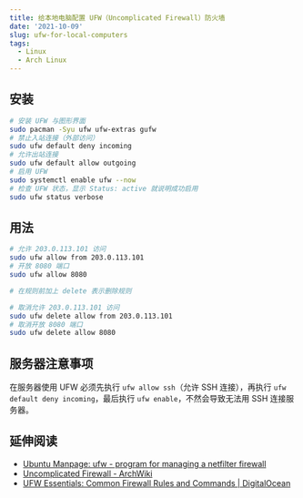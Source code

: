 ```yaml
---
title: 给本地电脑配置 UFW（Uncomplicated Firewall）防火墙
date: '2021-10-09'
slug: ufw-for-local-computers
tags:
  - Linux
  - Arch Linux
---
```


## 安装

```bash
# 安装 UFW 与图形界面
sudo pacman -Syu ufw ufw-extras gufw
# 禁止入站连接（外部访问）
sudo ufw default deny incoming
# 允许出站连接
sudo ufw default allow outgoing
# 启用 UFW
sudo systemctl enable ufw --now
# 检查 UFW 状态，显示 Status: active 就说明成功启用
sudo ufw status verbose
```

## 用法

```bash
# 允许 203.0.113.101 访问
sudo ufw allow from 203.0.113.101
# 开放 8080 端口
sudo ufw allow 8080

# 在规则前加上 delete 表示删除规则

# 取消允许 203.0.113.101 访问
sudo ufw delete allow from 203.0.113.101
# 取消开放 8080 端口
sudo ufw delete allow 8080
```

## 服务器注意事项

在服务器使用 UFW 必须先执行 `ufw allow ssh`（允许 SSH 连接），再执行 `ufw default deny incoming`，最后执行 `ufw enable`，不然会导致无法用 SSH 连接服务器。

## 延伸阅读

- [Ubuntu Manpage: ufw - program for managing a netfilter firewall](https://manpages.ubuntu.com/manpages/hirsute/en/man8/ufw.8.html)
- [Uncomplicated Firewall - ArchWiki](https://wiki.archlinux.org/title/Uncomplicated_Firewall)
- [UFW Essentials: Common Firewall Rules and Commands | DigitalOcean](https://www.digitalocean.com/community/tutorials/ufw-essentials-common-firewall-rules-and-commands)